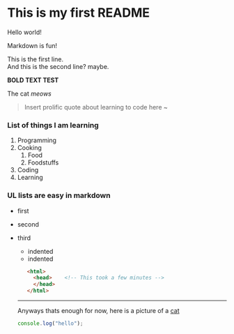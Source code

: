 # This is my first README
Hello world!

Markdown is fun!

This is the first line.  
And this is the second line? maybe.

**BOLD TEXT TEST**

The cat *meows*

> Insert prolific quote about learning to code here ~

### List of things I am learning

1. Programming
2. Cooking
    1. Food
    2. Foodstuffs
3. Coding
4. Learning

### UL lists are easy in markdown

- first
* second
+ third
    - indented
    - indented


     ```html
        <html>
          <head>    <!-- This took a few minutes -->
          </head>  
        </html>    
     ```
     ___________________

     Anyways thats enough for now, here is a picture of a [cat](https://img.webmd.com/dtmcms/live/webmd/consumer_assets/site_images/article_thumbnails/other/cat_relaxing_on_patio_other/1800x1200_cat_relaxing_on_patio_other.jpg?resize=750px:*)

     ```js
     console.log("hello");
     ```
